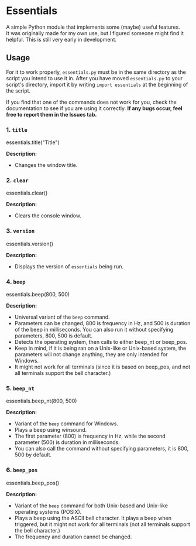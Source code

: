 # Essentials

A simple Python module that implements some (maybe) useful features.  
It was originally made for my own use, but I figured someone might find it helpful.
This is still very early in development.

## Usage

For it to work properly, `essentials.py` must be in the same directory as the script you intend to use it in.
After you have moved `essentials.py` to your script's directory, import it by writing `import essentials` at the beginning of the script.

If you find that one of the commands does not work for you, check the documentation to see if you are using it correctly.
**If any bugs occur, feel free to report them in the Issues tab.**

### 1. `title`
essentials.title("Title")

**Description:**  
- Changes the window title.

### 2. `clear`
essentials.clear()

**Description:**  
- Clears the console window.

### 3. `version`
essentials.version()

**Description:**  
- Displays the version of `essentials` being run.

### 4. `beep`
essentials.beep(800, 500)

**Description:**
- Universal variant of the `beep` command.
- Parameters can be changed, 800 is frequency in Hz, and 500 is duration of the beep in milliseconds. You can also run it without specifying parameters, 800, 500 is default.
- Detects the operating system, then calls to either beep_nt or beep_pos.
- Keep in mind, if it is being ran on a Unix-like or Unix-based system, the parameters will not change anything, they are only intended for Windows.
- It might not work for all terminals (since it is based on beep_pos, and not all terminals support the bell character.)

### 5. `beep_nt`
essentials.beep_nt(800, 500)

**Description:**
- Variant of the `beep` command for Windows.
- Plays a beep using winsound.
- The first parameter (800) is frequency in Hz, while the second parameter (500) is duration in milliseconds.
- You can also call the command without specifying parameters, it is 800, 500 by default.

### 6. `beep_pos`
essentials.beep_pos()

**Description:**
- Variant of the `beep` command for both Unix-based and Unix-like operating systems (POSIX).
- Plays a beep using the ASCII bell character. It plays a beep when triggered, but it might not work for all terminals (not all terminals support the bell character.)
- The frequency and duration cannot be changed.

